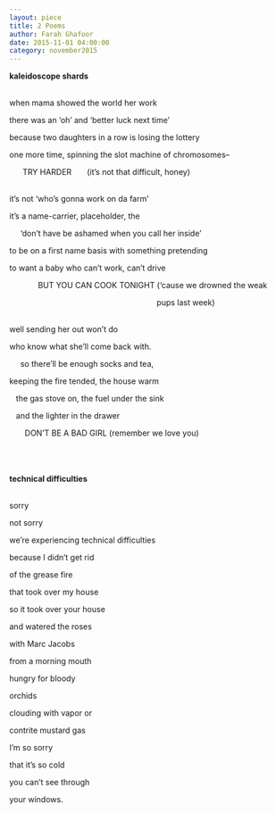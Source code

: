 ```yaml
---
layout: piece
title: 2 Poems
author: Farah Ghafoor
date: 2015-11-01 04:00:00
category: november2015
---
```

<p><b>kaleidoscope shards</b><br><br>

when mama showed the world her work<br>

there was an ‘oh’ and ‘better luck next time’<br>

because two daughters in a row is losing the lottery<br>

one more time, spinning the slot machine of chromosomes–<br>

&nbsp;&nbsp;&nbsp;&nbsp;&nbsp; TRY HARDER &nbsp;&nbsp;&nbsp;&nbsp;&nbsp; (it’s not that difficult, honey)<br><br>

it’s not ‘who’s gonna work on da farm’ <br>

it’s a name-carrier, placeholder, the <br>

&nbsp;&nbsp;&nbsp;&nbsp;&nbsp;‘don’t have be ashamed when you call her inside’<br>

to be on a first name basis with something pretending<br>

to want a baby who can’t work, can’t drive <br>

&nbsp;&nbsp;&nbsp;&nbsp;&nbsp;&nbsp;&nbsp;&nbsp;&nbsp;&nbsp;&nbsp;&nbsp;&nbsp;BUT YOU CAN COOK TONIGHT (‘cause we drowned the weak <br>

&nbsp;&nbsp;&nbsp;&nbsp;&nbsp;&nbsp;&nbsp;&nbsp;&nbsp;&nbsp;&nbsp;&nbsp;&nbsp;&nbsp;&nbsp;&nbsp;&nbsp;&nbsp;&nbsp;&nbsp;&nbsp;&nbsp;&nbsp;&nbsp;&nbsp;&nbsp;&nbsp;&nbsp;&nbsp;&nbsp;&nbsp;&nbsp;&nbsp;&nbsp;&nbsp;&nbsp;&nbsp;&nbsp;&nbsp;&nbsp;&nbsp;&nbsp;&nbsp;&nbsp;&nbsp;&nbsp;&nbsp;&nbsp;&nbsp;&nbsp;&nbsp;&nbsp;&nbsp;&nbsp;&nbsp;&nbsp;&nbsp;&nbsp;&nbsp;&nbsp;&nbsp;&nbsp;&nbsp;&nbsp;&nbsp;&nbsp;&nbsp;pups last week)<br><br>

well sending her out won’t do<br>

who know what she’ll come back with. <br>

&nbsp;&nbsp;&nbsp;&nbsp;&nbsp;so there’ll be enough socks and tea,<br>

keeping the fire tended, the house warm <br>

&nbsp;&nbsp;&nbsp;the gas stove on, the fuel under the sink <br>

&nbsp;&nbsp;&nbsp;and the lighter in the drawer <br>

&nbsp;&nbsp;&nbsp;&nbsp;&nbsp;&nbsp; DON’T BE A BAD GIRL (remember we love you)<br><br><br><br>

<b>technical difficulties</b><br><br>

sorry <br>

not sorry <br>

we’re experiencing technical difficulties<br>

because I didn’t get rid <br>

of the grease fire<br>

that took over my house<br>

so it took over your house <br>

and watered the roses<br>

with Marc Jacobs<br>

from a morning mouth<br>

hungry for bloody <br>

orchids <br>

clouding with vapor or <br>

contrite mustard gas<br>

I’m so sorry <br>

that it’s so cold<br>

you can’t see through<br>

your windows.